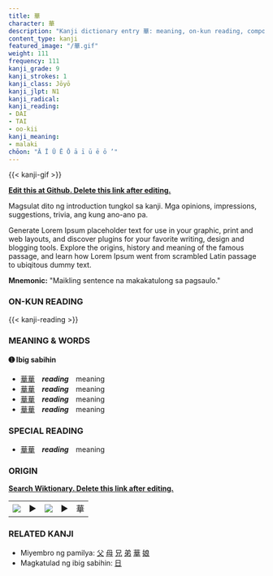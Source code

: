 ```yaml
---
title: 華
character: 華
description: "Kanji dictionary entry 華: meaning, on-kun reading, compounds, origin, related kanji"
content_type: kanji
featured_image: "/華.gif"
weight: 111
frequency: 111
kanji_grade: 9
kanji_strokes: 1
kanji_class: Jōyō
kanji_jlpt: N1
kanji_radical: 
kanji_reading: 
- DAI
- TAI
- oo-kii
kanji_meaning:
- malaki
chōon: "Ā Ī Ū Ē Ō ā ī ū ē ō ’"
---
```

[//]: # (Don't edit the line below. Kanji animated GIF code is automatically generated.)
{{< kanji-gif >}}

[//]: # (Edit below this line.)

**[Edit this at Github. Delete this link after editing.](https://github.com/tim0g/tim/tree/main/content/kanji/華/index.md)**

Magsulat dito ng introduction tungkol sa kanji. Mga opinions, impressions, suggestions, trivia, ang kung ano-ano pa.

Generate Lorem Ipsum placeholder text for use in your graphic, print and web layouts, and discover plugins for your favorite writing, design and blogging tools. Explore the origins, history and meaning of the famous passage, and learn how Lorem Ipsum went from scrambled Latin passage to ubiqitous dummy text.
 
**Mnemonic:** "Maikling sentence na makakatulong sa pagsaulo."

### ON-KUN READING

[//]: # (Don't edit the line below. ON-KUN READING code is automatically generated.)
{{< kanji-reading >}}

### MEANING & WORDS

#### ➊ **Ibig sabihin**
  - [華](../華)[華](../華)　***reading***　meaning
  - [華](../華)[華](../華)　***reading***　meaning
  - [華](../華)[華](../華)　***reading***　meaning
  - [華](../華)[華](../華)　***reading***　meaning

### SPECIAL READING
  - [華](../華)[華](../華)　***reading***　meaning

### ORIGIN

**[Search Wiktionary. Delete this link after editing.](https://wiktionary.org/wiki/華)**
<table class="kanji-table"><tr><td>
<img src="60px-華-bronze.svg.png">
</td><td>▶</td><td>
<img src="60px-華-oracle.svg.png">
</td><td>▶</td>
<td class="kanji-origin">華</td>
</tr></table>

### RELATED KANJI
- Miyembro ng pamilya: [父](../父) [母](../母) [兄](../兄) [弟](../弟) [華](../華) [娘](../娘)
- Magkatulad ng ibig sabihin: [日](../日)
